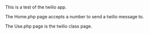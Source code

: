 This is a test of the twilio app.

The Home.php page accepts a number to send a twilio message to.

The Use.php page is the twilio class page.



